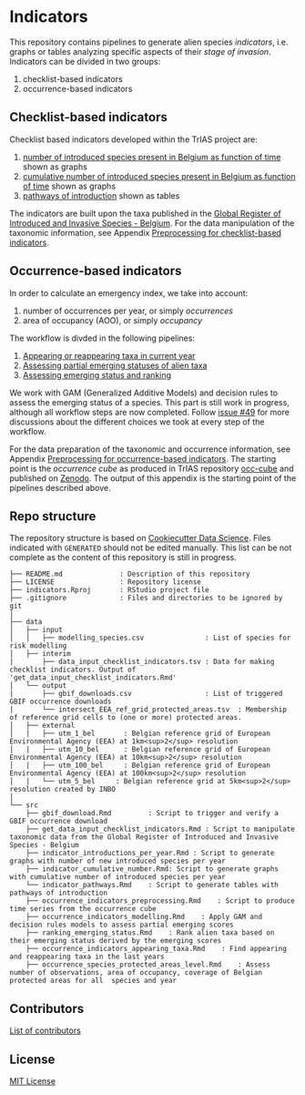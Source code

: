 # Indicators

This repository contains pipelines to generate alien species _indicators_, i.e. graphs or tables analyzing specific aspects of their _stage of invasion_. Indicators can be divided in two groups:

1. checklist-based indicators
2. occurrence-based indicators

## Checklist-based indicators

Checklist based indicators developed within the TrIAS project are:

1. [number of introduced species present in Belgium as function of time](https://trias-project.github.io/indicators/indicator_introductions_per_year.html) shown as graphs
2. [cumulative number of introduced species present in Belgium as function of time](https://trias-project.github.io/indicators/indicator_cumulative_number.html) shown as graphs
3. [pathways of introduction](https://trias-project.github.io/indicators/indicator_pathways.html) shown as tables

The indicators are built upon the taxa published in the [Global Register of Introduced and Invasive Species - Belgium](https://doi.org/10.15468/xoidmd). For the data manipulation of the taxonomic information, see Appendix [Preprocessing for checklist-based indicators](https://trias-project.github.io/indicators/get_data_input_checklist_indicators.html).

## Occurrence-based indicators

In order to calculate an emergency index, we take into account:

1. number of occurrences per year, or simply _occurrences_
2. area of occupancy (AOO), or simply _occupancy_

The workflow is divded in the following pipelines:

1. [Appearing or reappearing taxa in current year](https://trias-project.github.io/indicators/occurrence_indicators_appearing_taxa.html)
2. [Assessing partial emerging statuses of alien taxa](https://trias-project.github.io/indicators/occurrence_indicators_modelling.html)
3. [Assessing emerging status and ranking](https://trias-project.github.io/indicators/ranking_emerging_status.html)

We work with GAM (Generalized Additive Models) and decision rules to assess the emerging status of a species. This part is still work in progress, although all workflow steps are now completed. Follow [issue #49](https://github.com/trias-project/indicators/issues/49) for more discussions about the different choices we took at every step of the workflow.

For the data preparation of the taxonomic and occurrence information, see Appendix [Preprocessing for occurrence-based indicators](https://trias-project.github.io/indicators/occurrence_indicators_preprocessing.html). The starting point is the *occurrence cube* as produced in TrIAS repository [occ-cube](https://github.com/trias-project/occ-cube) and published on [Zenodo](https://zenodo.org/record/3637911). The output of this appendix is the starting point of the pipelines described above.

## Repo structure

The repository structure is based on [Cookiecutter Data Science](http://drivendata.github.io/cookiecutter-data-science/). Files indicated with `GENERATED` should not be edited manually. This list can be not complete as the content of this repository is still in progress.

```
├── README.md              : Description of this repository
├── LICENSE                : Repository license
├── indicators.Rproj       : RStudio project file
├── .gitignore             : Files and directories to be ignored by git
│
├── data
│   ├── input
│   │   ├── modelling_species.csv               : List of species for risk modelling
│   ├── interim
|       ├── data_input_checklist_indicators.tsv : Data for making checklist indicators. Output of 'get_data_input_checklist_indicators.Rmd'
│   └── output
|       ├── gbif_downloads.csv                  : List of triggered GBIF occurrence downloads 
|       └── intersect_EEA_ref_grid_protected_areas.tsv  : Membership of reference grid cells to (one or more) protected areas.
│   ├── external
│   |   ├── utm_1_bel       : Belgian reference grid of European Environmental Agency (EEA) at 1km<sup>2</sup> resolution
│   |   ├── utm_10_bel      : Belgian reference grid of European Environmental Agency (EEA) at 10km<sup>2</sup> resolution
│   |   ├── utm_100_bel     : Belgian reference grid of European Environmental Agency (EEA) at 100km<sup>2</sup> resolution
│   |   └── utm_5_bel     : Belgian reference grid at 5km<sup>2</sup> resolution created by INBO
│
└── src
    ├── gbif_download.Rmd         : Script to trigger and verify a GBIF occurrence download
    ├── get_data_input_checklist_indicators.Rmd : Script to manipulate taxonomic data from the Global Register of Introduced and Invasive Species - Belgium
    ├── indicator_introductions_per_year.Rmd : Script to generate graphs with number of new introduced species per year
    ├── indicator_cumulative_number.Rmd: Script to generate graphs with cumulative number of introduced species per year
    └── indicator_pathways.Rmd    : Script to generate tables with pathways of introduction
    ├── occurrence_indicators_preprocessing.Rmd    : Script to produce time series from the occurrence cube
    ├── occurrence_indicators_modelling.Rmd    : Apply GAM and decision rules models to assess partial emerging scores
    ├── ranking_emerging_status.Rmd    : Rank alien taxa based on their emerging status derived by the emerging scores
    ├── occurrence_indicators_appearing_taxa.Rmd    : Find appearing and reappearing taxa in the last years
    ├── occurrence_species_protected_areas_level.Rmd    : Assess number of observations, area of occupancy, coverage of Belgian protected areas for all  species and year
```

## Contributors

[List of contributors](https://github.com/trias-project/indicators/contributors)

## License

[MIT License](LICENSE)
